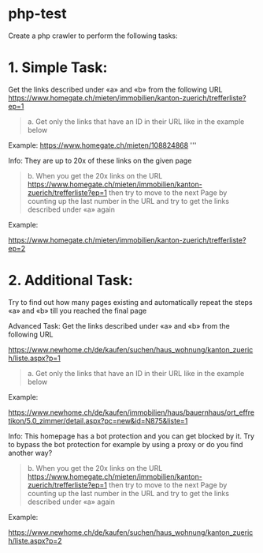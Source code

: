 # php-test
Create a php crawler to perform the following tasks:

# 1. Simple Task:
Get the links described under «a» and «b» from the following URL
https://www.homegate.ch/mieten/immobilien/kanton-zuerich/trefferliste?ep=1

 

 > a. Get only the links that have an ID in their URL like in the example below
 

Example:
https://www.homegate.ch/mieten/108824868
'''
 

Info: They are up to 20x of these links on the given page

 

 > b. When you get the 20x links on the URL  https://www.homegate.ch/mieten/immobilien/kanton-zuerich/trefferliste?ep=1 then try to move to the next Page by counting up the last number in the URL and try to get the links described under «a» again
 

Example:

https://www.homegate.ch/mieten/immobilien/kanton-zuerich/trefferliste?ep=2

 

# 2. Additional Task:
Try to find out how many pages existing and automatically repeat the steps «a» and «b» till you reached the final page

 

Advanced Task:
Get the links described under «a» and «b» from the following URL

https://www.newhome.ch/de/kaufen/suchen/haus_wohnung/kanton_zuerich/liste.aspx?p=1

 

 >  a. Get only the links that have an ID in their URL like in the example below
 

Example:

https://www.newhome.ch/de/kaufen/immobilien/haus/bauernhaus/ort_effretikon/5.0_zimmer/detail.aspx?pc=new&id=N875&liste=1

 

Info: This homepage has a bot protection and you can get blocked by it. Try to bypass the bot protection for example by using a proxy or do you find another way?

 

 > b. When you get the 20x links on the URL  https://www.homegate.ch/mieten/immobilien/kanton-zuerich/trefferliste?ep=1 then try to move to the next Page by counting up the last number in the URL and try to get the links described under «a» again
 

Example:

https://www.newhome.ch/de/kaufen/suchen/haus_wohnung/kanton_zuerich/liste.aspx?p=2

 
